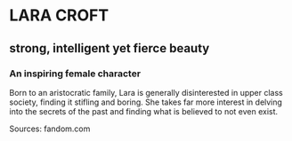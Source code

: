 # LARA CROFT
## strong, intelligent yet fierce beauty
### An inspiring female character

Born to an aristocratic family, Lara is generally disinterested in upper class society, finding it stifling and boring. She takes far more interest in delving into the secrets of the past and finding what is believed to not even exist.

Sources: fandom.com
